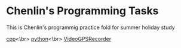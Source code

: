 # Chenlin's Programming Tasks

This is Chenlin's programmig practice fold for summer holiday study

[cpp](https://github.com/npu-chenlin/Tasks/tree/master/cpp)<\br>
[python](https://github.com/npu-chenlin/Tasks/tree/master/python)<\br>
[VideoGPSRecorder](https://github.com/npu-chenlin/Tasks/tree/master/projects/VideoGPSRecorder)